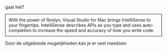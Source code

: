 <!DOCTYPE html>
<html>
<body>
    <head>
        <style>
        <h1 style="background-color:DodgerBlue;">lol</h1>
        p {
        color: red;
        } 
        div   {
           border: 1px solid black;
           padding: 10px;
           width: 200px
           height: 200px
           text-align: justify;            
        }
        p.serif {
            font-family: Arial, Helvetica, sans-serif
        }
     </style>
     </head>
        <p> gaat het? </p>
        <div>
        With the power of Roslyn, Visual Studio for Mac brings IntelliSense to your fingertips. IntelliSense describes APIs as you type and uses auto-completion to increase the speed and accuracy of how you write code.
        </div>
        <p class="sanserif">Door de uitgebreide mogelijkheden kan je er veel meedoen</p>
    </body>
</html>
